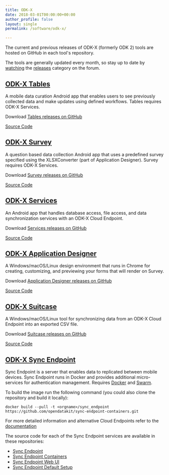 ```yaml
---
title: ODK-X
date: 2018-03-01T00:00:00+00:00
author_profile: false
layout: single
permalink: /software/odk-x/

---
```


The current and previous releases of ODK-X (formerly ODK 2) tools are hosted on GitHub in each tool's repository.

The tools are generally updated every month, so stay up to date by [watching](https://forum.opendatakit.org/t/9066) the [releases](https://forum.opendatakit.org/c/releases) category on the forum.

## [ODK-X Tables](#odk-x-tables)
A mobile data curation Android app that enables users to see previously collected data and make updates using defined workflows. Tables requires ODK-X Services.

Download [Tables releases on GitHub](https://github.com/opendatakit/tables/releases)

[Source Code](https://github.com/opendatakit/tables)

## [ODK-X Survey](#odk-x-survey)
A question based data collection Android app that uses a predefined survey specified using the XLSXConverter (part of Application Designer). Survey requires ODK-X Services.

Download [Survey releases on GitHub](https://github.com/opendatakit/survey/releases)

[Source Code](https://github.com/opendatakit/survey)

## [ODK-X Services](#odk-x-services)
An Android app that handles database access, file access, and data synchronization services with an ODK-X Cloud Endpoint.

Download [Services releases on GitHub](https://github.com/opendatakit/services/releases)

[Source Code](https://github.com/opendatakit/services)

## [ODK-X Application Designer](#odk-x-application-designer)
A Windows/macOS/Linux design environment that runs in Chrome for creating, customizing, and previewing your forms that will render on Survey. 

Download [Application Designer releases on GitHub](https://github.com/opendatakit/app-designer/releases)

[Source Code](https://github.com/opendatakit/app-designer)

## [ODK-X Suitcase](#odk-x-suitcase)
A Windows/macOS/Linux tool for synchronizing data from an ODK-X Cloud Endpoint into an exported CSV file.

Download [Suitcase releases on GitHub](https://github.com/opendatakit/suitcase/releases)

[Source Code](https://github.com/opendatakit/suitcase)

## [ODK-X Sync Endpoint](#odk-x-sync-endpoint)
Sync Endpoint is a server that enables data to replicated between mobile devices. Sync Endpoint runs in Docker and provides additional micro-services for authentication management. Requires [Docker](https://docs.docker.com/install/) and [Swarm](https://docs.docker.com/engine/swarm/swarm-tutorial/create-swarm/).

To build the image run the following command (you could also clone the repository and build it locally): 
```
docker build --pull -t <orgname>/sync_endpoint https://github.com/opendatakit/sync-endpoint-containers.git
```

For more detailed information and alternative Cloud Endpoints refer to the [documentation](https://docs.opendatakit.org/odk-x/cloud-endpoints-intro/) 

The source code for each of the Sync Endpoint services are available in these repositories:

- [Sync Endpoint](https://github.com/opendatakit/sync-endpoint)
- [Sync Endpoint Containers](https://github.com/opendatakit/sync-endpoint-containers)
- [Sync Endpoint Web UI](https://github.com/opendatakit/sync-endpoint-web-ui)
- [Sync Endpoint Default Setup](https://github.com/opendatakit/sync-endpoint-default-setup)
